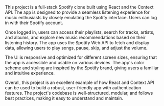 This project is a full-stack Spotify clone built using React and the Context API. The app is designed to provide a seamless listening experience for music enthusiasts by closely emulating the Spotify interface. Users can log in with their Spotify account.

Once logged in, users can access their playlists, search for tracks, artists, and albums, and explore new music recommendations based on their listening history. The app uses the Spotify Web API to fetch and display data, allowing users to play songs, pause, skip, and adjust the volume.

The UI is responsive and optimized for different screen sizes, ensuring that the app is accessible and usable on various devices. The app's color scheme and styling are inspired by the Spotify brand, giving users a familiar and intuitive experience.

Overall, this project is an excellent example of how React and Context API can be used to build a robust, user-friendly app with authentication features. The project's codebase is well-structured, modular, and follows best practices, making it easy to understand and maintain.
